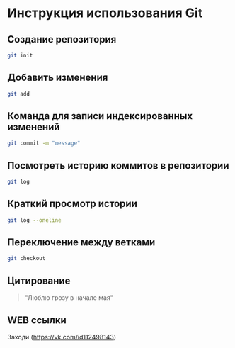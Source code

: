 # Инструкция использования Git

## Создание репозитория
```sh
git init
```

## Добавить изменения
```sh
git add
```

## Команда для записи индексированных изменений
```sh
git commit -m "message"
```

## Посмотреть историю коммитов в репозитории
```sh
git log
```

## Краткий просмотр истории
```sh
git log --oneline
```

## Переключение между ветками
```sh
git checkout
```

## Цитирование 
> "Люблю грозу в начале мая"

## WEB ссылки
Заходи (https://vk.com/id112498143)
